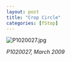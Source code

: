 ```yaml
---
layout: post
title: "Crop Circle"
categories: [fStop]
---
```

<p><img alt="P1020027.jpg" src="http://www.botzilla.com/blog/pix2009/P1020027.jpg" class="img-responsive" border="0" /></p>

<p><i>P1020027, March 2009</i></p>

<!--more-->

